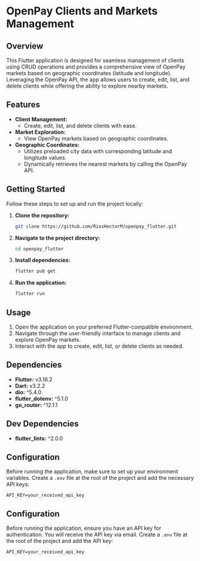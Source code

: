 # OpenPay Clients and Markets Management

## Overview

This Flutter application is designed for seamless management of clients using CRUD operations and provides a comprehensive view of OpenPay markets based on geographic coordinates (latitude and longitude). Leveraging the OpenPay API, the app allows users to create, edit, list, and delete clients while offering the ability to explore nearby markets.

## Features

- **Client Management:**
  - Create, edit, list, and delete clients with ease.
- **Market Exploration:**
  - View OpenPay markets based on geographic coordinates.
- **Geographic Coordinates:**
  - Utilizes preloaded city data with corresponding latitude and longitude values.
  - Dynamically retrieves the nearest markets by calling the OpenPay API.

## Getting Started

Follow these steps to set up and run the project locally:

1. **Clone the repository:**

   ```bash
   git clone https://github.com/RiosHectorM/openpay_flutter.git

   ```

2. **Navigate to the project directory:**

   ```bash
   cd openpay_flutter

   ```

3. **Install dependencies:**

   ```bash
   flutter pub get
   ```

4. **Run the application:**

   ```bash
   flutter run
   ```

## Usage

1. Open the application on your preferred Flutter-compatible environment.
2. Navigate through the user-friendly interface to manage clients and explore OpenPay markets.
3. Interact with the app to create, edit, list, or delete clients as needed.

## Dependencies

- **Flutter:** v3.16.2
- **Dart:** v3.2.2
- **dio:** ^5.4.0
- **flutter_dotenv:** ^5.1.0
- **go_router:** ^12.1.1

## Dev Dependencies

- **flutter_lints:** ^2.0.0

## Configuration

Before running the application, make sure to set up your environment variables. Create a `.env` file at the root of the project and add the necessary API keys:

```dotenv
API_KEY=your_received_api_key
```
## Configuration

Before running the application, ensure you have an API key for authentication. You will receive the API key via email. Create a `.env` file at the root of the project and add the API key:

```dotenv
API_KEY=your_received_api_key
